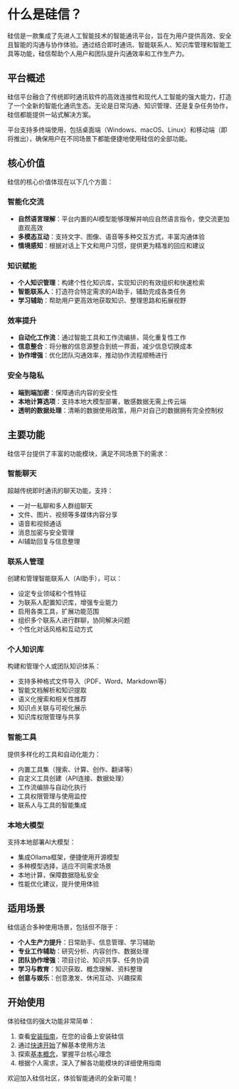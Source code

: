 # 什么是硅信？

硅信是一款集成了先进人工智能技术的智能通讯平台，旨在为用户提供高效、安全且智能的沟通与协作体验。通过结合即时通讯、智能联系人、知识库管理和智能工具等功能，硅信帮助个人用户和团队提升沟通效率和工作生产力。

## 平台概述

硅信平台融合了传统即时通讯软件的高效连接性和现代人工智能的强大能力，打造了一个全新的智能化通讯生态。无论是日常沟通、知识管理、还是复杂任务协作，硅信都能提供一站式解决方案。

平台支持多终端使用，包括桌面端（Windows、macOS、Linux）和移动端（即将推出），确保用户在不同场景下都能便捷地使用硅信的全部功能。

## 核心价值

硅信的核心价值体现在以下几个方面：

### 智能化交流

- **自然语言理解**：平台内置的AI模型能够理解并响应自然语言指令，使交流更加直观高效
- **多模态互动**：支持文字、图像、语音等多种交互方式，丰富沟通体验
- **情境感知**：根据对话上下文和用户习惯，提供更为精准的回应和建议

### 知识赋能

- **个人知识管理**：构建个性化知识库，实现知识的有效组织和快速检索
- **智能联系人**：打造符合特定需求的AI助手，辅助完成各类任务
- **学习辅助**：帮助用户更高效地获取知识、整理思路和拓展视野

### 效率提升

- **自动化工作流**：通过智能工具和工作流编排，简化重复性工作
- **信息整合**：将分散的信息源整合到统一界面，减少信息切换成本
- **协作增强**：优化团队沟通效率，推动协作流程顺畅进行

### 安全与隐私

- **端到端加密**：保障通讯内容的安全性
- **本地计算选项**：支持本地大模型部署，敏感数据无需上传云端
- **透明的数据处理**：清晰的数据使用政策，用户对自己的数据拥有完全控制权

## 主要功能

硅信平台提供了丰富的功能模块，满足不同场景下的需求：

### 智能聊天

超越传统即时通讯的聊天功能，支持：

- 一对一私聊和多人群组聊天
- 文件、图片、视频等多媒体内容分享
- 语音和视频通话
- 消息加密与安全管理
- AI辅助回复与信息整理

### 联系人管理

创建和管理智能联系人（AI助手），可以：

- 设定专业领域和个性特征
- 为联系人配置知识库，增强专业能力
- 启用各类工具，扩展功能范围
- 组织多个联系人进行群聊，协同解决问题
- 个性化对话风格和互动方式

### 个人知识库

构建和管理个人或团队知识体系：

- 支持多种格式文件导入（PDF、Word、Markdown等）
- 智能文档解析和知识提取
- 语义化搜索和相关性推荐
- 知识点关联与可视化展示
- 知识库权限管理与共享

### 智能工具

提供多样化的工具和自动化能力：

- 内置工具集（搜索、计算、创作、翻译等）
- 自定义工具创建（API连接、数据处理）
- 工作流编排与自动化执行
- 工具权限管理与使用监控
- 联系人与工具的智能集成

### 本地大模型

支持本地部署AI大模型：

- 集成Ollama框架，便捷使用开源模型
- 多种模型选择，适应不同需求场景
- 本地计算，保障数据隐私安全
- 性能优化建议，提升使用体验

## 适用场景

硅信适合多种使用场景，包括但不限于：

- **个人生产力提升**：日常助手、信息管理、学习辅助
- **专业工作辅助**：研究分析、内容创作、数据处理
- **团队协作增强**：项目讨论、知识共享、任务协调
- **学习与教育**：知识获取、概念理解、资料整理
- **创意与娱乐**：创意激发、休闲互动、兴趣探索

## 开始使用

体验硅信的强大功能非常简单：

1. 查看[安装指南](/guide/installation)，在您的设备上安装硅信
2. 通过[快速开始](/guide/getting-started)了解基本使用方法
3. 探索[基本概念](/guide/basic-concepts)，掌握平台核心理念
4. 根据个人需求，深入了解各功能模块的详细使用指南

欢迎加入硅信社区，体验智能通讯的全新可能！
